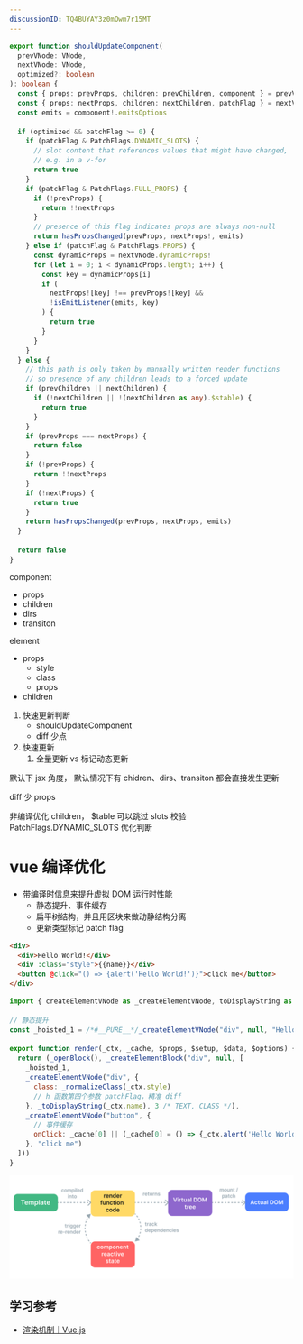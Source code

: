 ```yaml
---
discussionID: TQ4BUYAY3z0mOwm7r15MT
---
```

```ts
export function shouldUpdateComponent(
  prevVNode: VNode,
  nextVNode: VNode,
  optimized?: boolean
): boolean {
  const { props: prevProps, children: prevChildren, component } = prevVNode
  const { props: nextProps, children: nextChildren, patchFlag } = nextVNode
  const emits = component!.emitsOptions

  if (optimized && patchFlag >= 0) {
    if (patchFlag & PatchFlags.DYNAMIC_SLOTS) {
      // slot content that references values that might have changed,
      // e.g. in a v-for
      return true
    }
    if (patchFlag & PatchFlags.FULL_PROPS) {
      if (!prevProps) {
        return !!nextProps
      }
      // presence of this flag indicates props are always non-null
      return hasPropsChanged(prevProps, nextProps!, emits)
    } else if (patchFlag & PatchFlags.PROPS) {
      const dynamicProps = nextVNode.dynamicProps!
      for (let i = 0; i < dynamicProps.length; i++) {
        const key = dynamicProps[i]
        if (
          nextProps![key] !== prevProps![key] &&
          !isEmitListener(emits, key)
        ) {
          return true
        }
      }
    }
  } else {
    // this path is only taken by manually written render functions
    // so presence of any children leads to a forced update
    if (prevChildren || nextChildren) {
      if (!nextChildren || !(nextChildren as any).$stable) {
        return true
      }
    }
    if (prevProps === nextProps) {
      return false
    }
    if (!prevProps) {
      return !!nextProps
    }
    if (!nextProps) {
      return true
    }
    return hasPropsChanged(prevProps, nextProps, emits)
  }

  return false
}
```

component
- props
- children
- dirs
- transiton

element
- props
  - style
  - class
  - props
- children

1. 快速更新判断
   - shouldUpdateComponent
   - diff 少点
2. 快速更新
   1. 全量更新 vs 标记动态更新



默认下 jsx 角度，
默认情况下有 chidren、dirs、transiton 都会直接发生更新

diff 少 props

非编译优化 children， $table 可以跳过 slots 校验
PatchFlags.DYNAMIC_SLOTS 优化判断



# vue 编译优化

- 带编译时信息来提升虚拟 DOM 运行时性能
  - 静态提升、事件缓存
  - 扁平树结构，并且用区块来做动静结构分离
  - 更新类型标记 patch flag

```html
<div>
  <div>Hello World!</div>
  <div :class="style">{{name}}</div>
  <button @click="() => {alert('Hello World!')}">click me</button>
</div>
```

```js
import { createElementVNode as _createElementVNode, toDisplayString as _toDisplayString, normalizeClass as _normalizeClass, openBlock as _openBlock, createElementBlock as _createElementBlock } from "vue"

// 静态提升
const _hoisted_1 = /*#__PURE__*/_createElementVNode("div", null, "Hello World!", -1 /* HOISTED */)

export function render(_ctx, _cache, $props, $setup, $data, $options) {
  return (_openBlock(), _createElementBlock("div", null, [
    _hoisted_1,
    _createElementVNode("div", {
      class: _normalizeClass(_ctx.style)
      // h 函数第四个参数 patchFlag，精准 diff
    }, _toDisplayString(_ctx.name), 3 /* TEXT, CLASS */),
    _createElementVNode("button", {
      // 事件缓存
      onClick: _cache[0] || (_cache[0] = () => {_ctx.alert('Hello World!')})
    }, "click me")
  ]))
}
```

![图 1](./images/1677580513180.png)  


## 学习参考

- [渲染机制｜Vue.js](https://cn.vuejs.org/guide/extras/rendering-mechanism.html)